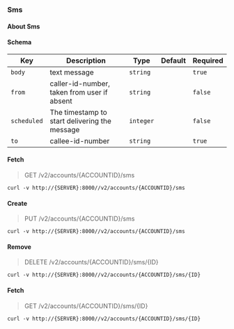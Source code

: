 ### Sms

#### About Sms

#### Schema

Key | Description | Type | Default | Required
--- | ----------- | ---- | ------- | --------
`body` | text message | `string` |   | `true`
`from` | caller-id-number, taken from user if absent | `string` |   | `false`
`scheduled` | The timestamp to start delivering the message | `integer` |   | `false`
`to` | callee-id-number | `string` |   | `true`


#### Fetch

> GET /v2/accounts/{ACCOUNTID}/sms

```curl
curl -v http://{SERVER}:8000//v2/accounts/{ACCOUNTID}/sms
```

#### Create

> PUT /v2/accounts/{ACCOUNTID}/sms

```curl
curl -v http://{SERVER}:8000//v2/accounts/{ACCOUNTID}/sms
```

#### Remove

> DELETE /v2/accounts/{ACCOUNTID}/sms/{ID}

```curl
curl -v http://{SERVER}:8000//v2/accounts/{ACCOUNTID}/sms/{ID}
```

#### Fetch

> GET /v2/accounts/{ACCOUNTID}/sms/{ID}

```curl
curl -v http://{SERVER}:8000//v2/accounts/{ACCOUNTID}/sms/{ID}
```

